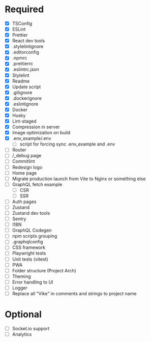 # Required

- [x] TSConfig
- [x] ESLint
- [x] Prettier
- [x] React dev tools
- [x] .stylelintignore
- [x] .editorconfig
- [x] .npmrc
- [x] .prettierrc
- [x] .eslintrc.json
- [x] Stylelint
- [x] Readme
- [x] Update script
- [x] .gitignore
- [x] .dockerignore
- [x] .eslintignore
- [x] Docker
- [x] Husky
- [x] Lint-staged
- [x] Compression in server
- [x] Image optimization on build
- [x] .env_example/.env
  - [ ] script for forcing sync .env_example and .env
- [ ] Router
- [ ] /\_debug page
- [ ] Commitlint
- [ ] Redesign logo
- [ ] Home page
- [ ] Migrate production launch from Vite to Nginx or something else
- [ ] GraphQL fetch example
  - [ ] CSR
  - [ ] SSR
- [ ] Auth pages
- [ ] Zustand
- [ ] Zustand dev tools
- [ ] Sentry
- [ ] I18N
- [ ] GraphQL Codegen
- [ ] npm scripts grouping
- [ ] .graphqlconfig
- [ ] CSS framework
- [ ] Playwright tests
- [ ] Unit tests (vitest)
- [ ] PWA
- [ ] Folder structure (Project Arch)
- [ ] Theming
- [ ] Error handling to UI
- [ ] Logger
- [ ] Replace all "Vike" in comments and strings to project name

# Optional

- [ ] Socket.io support
- [ ] Analytics
